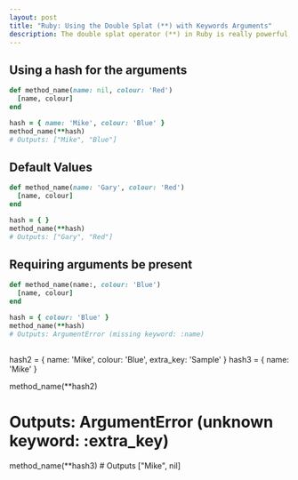 ```yaml
---
layout: post
title: "Ruby: Using the Double Splat (**) with Keywords Arguments"
description: The double splat operator (**) in Ruby is really powerful, here's some examples of how to use it with Keywords Arguments.
---
```



## Using a hash for the arguments

```ruby
def method_name(name: nil, colour: 'Red')
  [name, colour]
end

hash = { name: 'Mike', colour: 'Blue' }
method_name(**hash)
# Outputs: ["Mike", "Blue"]
```

## Default Values

```ruby
def method_name(name: 'Gary', colour: 'Red')
  [name, colour]
end

hash = { }
method_name(**hash)
# Outputs: ["Gary", "Red"]
```

## Requiring arguments be present

```ruby
def method_name(name:, colour: 'Blue')
  [name, colour]
end

hash = { colour: 'Blue' }
method_name(**hash)
# Outputs: ArgumentError (missing keyword: :name)
```

## 

hash2 = { name: 'Mike', colour: 'Blue', extra_key: 'Sample' }
hash3 = { name: 'Mike' }


method_name(**hash2)
# Outputs: ArgumentError (unknown keyword: :extra_key)


method_name(**hash3)
# Outputs ["Mike", nil]
```
